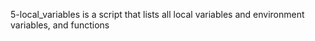 5-local_variables is a script that lists all local variables and environment variables, and functions
